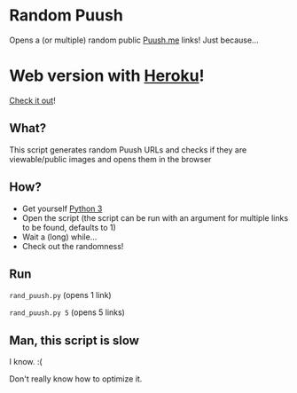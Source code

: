 # Random Puush
Opens a (or multiple) random public [Puush.me](http://puush.me) links!
Just because...

# Web version with [Heroku](https://www.heroku.com/)!
[Check it out](https://random-puush.herokuapp.com)!

## What?
This script generates random Puush URLs and checks if they are viewable/public images and opens them in the browser

## How?
* Get yourself [Python 3](https://www.python.org/downloads/)
* Open the script (the script can be run with an argument for multiple links to be found, defaults to 1)
* Wait a (long) while...
* Check out the randomness!

## Run
`rand_puush.py` (opens 1 link)

`rand_puush.py 5` (opens 5 links)

## Man, this script is slow
I know. :(

Don't really know how to optimize it.
